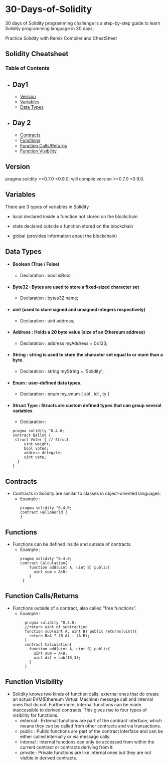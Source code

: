 # 30-Days-of-Solidity
30 days of Solidity programming challenge is a step-by-step guide to learn Solidity programming language in 30 days.

Practice Solidity with Remix Compiler and CheatSheet 

<h2> Solidity Cheatsheet </h2>

<h3> Table of Contents </h3> 

- ## Day1
  - [Version](#Version)  
  - [Variables](#Variables)
  - [Data Types](#DataTypes)
    
- ## Day 2
  - [Contracts](#Contracts)  
  - [Functions](#Functions)  
  - [Function Calls/Returns](#FunctionCalls/Returns)  
  - [Function Visibility](#FunctionVisibility)  
    


## Version
<a name="Version"/>
pragma solidity >=0.7.0 <0.9.0; will compile version >=0.7.0 <0.9.0.

## Variables
<a name="Variables"/>
There are 3 types of variables in Solidity

- local
declared inside a function
not stored on the blockchain

- state
declared outside a function
stored on the blockchain

- global (provides information about the blockchain)

## Data Types
<a name="DataTypes"/>

- #### Boolean (True / False)
   - Declaration : bool isBool;

- #### Byte32 : Bytes are used to store a fixed-sized character set 
   - Declaration : bytes32 name;

- #### uint (used to store signed and unsigned integers respectively)
   - Declaration : uint address;

- #### Address : Holds a 20 byte value (size of an Ethereum address)
  - Declaration : address myAddress = 0x123;

- #### String : string is used to store the character set equal to or more than a byte.
  - Declaration : string myString = 'Solidity';
 
- #### Enum :  user-defined data types.
  - Declaration :  enum my_enum { sol , idi , ty }  

- #### Struct Type : Structs are custom defined types that can group several variables
  - Declaration :
   ``` 
   pragma solidity ^0.4.0;
   contract Ballot {
    struct Voter { // Struct
        uint weight;
        bool voted;
        address delegate;
        uint vote;
     }
   }
   ```
 
## Contracts
<a name="Contracts"/> 

  - Contracts in Solidity are similar to classes in object-oriented languages.
    - Example :  
      ```
      pragma solidity ^0.4.0;
      contract HelloWorld {
      } 
       ```
 
## Functions
<a name="Functions"/>
    
  - Functions can be defined inside and outside of contracts.
    - Example :
      ```
      pragma solidity ^0.4.0;
      contract Calculation{
          function add(uint A, uint B) public{
            uint sum = A+B;
          }
       }
        ```
        
## Function Calls/Returns
<a name="FunctionCalls/Returns"/>

 - Functions outside of a contract, also called “free functions”.
   - Example :
      ```
        pragma solidity ^0.4.0;
        //return uint of subtraction
        function sub(uint A, uint B) public returns(uint){
          return B>A ? (B-A) : (A-B);
        }
        contract Calculation{
          function add(uint A, uint B) public{
            uint sum = A+B;
            uint dif = sub(10,3);
          }
        }
      ```
## Function Visibility
<a name="FunctionVisibility"/>

- Solidity knows two kinds of function calls: external ones that do create an actual EVM(Ethereum Virtual Machine) message call and internal ones that do not.            Furthermore, internal functions can be made inaccessible to derived contracts. This gives rise to four types of visibility for functions.
  - external : External functions are part of the contract interface, which means they can be called from other contracts and via transactions.
  - public : Public functions are part of the contract interface and can be either called internally or via message calls.
  - internal : Internal functions can only be accessed from within the current contract or contracts deriving from it.
  - private : Private functions are like internal ones but they are not visible in derived contracts.
